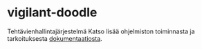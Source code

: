 # vigilant-doodle
Tehtävienhallintajärjestelmä
Katso lisää ohjelmiston toiminnasta ja tarkoituksesta [dokumentaatiosta](dokumentaatio/).
